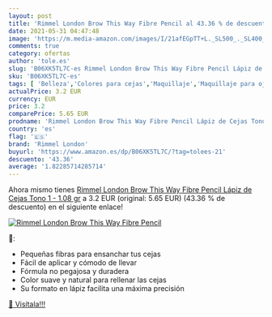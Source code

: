```yaml
---
layout: post
title: 'Rimmel London Brow This Way Fibre Pencil al 43.36 % de descuento'
date: 2021-05-31 04:47:48
image: 'https://m.media-amazon.com/images/I/21afEGpTT+L._SL500_._SL400_.jpg'
comments: true
category: ofertas
author: 'tole.es'
slug: 'B06XK5TL7C-es Rimmel London Brow This Way Fibre Pencil Lápiz de Cejas...'
sku: 'B06XK5TL7C-es'
tags: [ 'Belleza','Colores para cejas','Maquillaje','Maquillaje para ojos','lápiz','rimmel london', ]
actualPrice: 3.2 EUR
currency: EUR
price: 3.2
comparePrice: 5.65 EUR
prodname: 'Rimmel London Brow This Way Fibre Pencil Lápiz de Cejas Tono 1 - 1.08 gr'
country: 'es'
flag: '🇪🇸'
brand: 'Rimmel London'
buyurl: 'https://www.amazon.es/dp/B06XK5TL7C/?tag=tolees-21'
descuento: '43.36'
average: '1.82285714285714'
---
```


Ahora mismo tienes [Rimmel London Brow This Way Fibre Pencil Lápiz de Cejas Tono 1 - 1.08 gr](https://www.amazon.es/dp/B06XK5TL7C/?tag=tolees-21) a 3.2 EUR (original: 5.65 EUR) (43.36 %  de descuento) en el siguiente enlace!

[![Rimmel London Brow This Way Fibre Pencil](https://m.media-amazon.com/images/I/21afEGpTT+L._SL500_._SL400_.jpg)](https://www.amazon.es/dp/B06XK5TL7C/?tag=tolees-21)

🔎:

- Pequeñas fibras para ensanchar tus cejas
- Fácil de aplicar y cómodo de llevar
- Fórmula no pegajosa y duradera
- Color suave y natural para rellenar las cejas
- Su formato en lápiz facilita una máxima precisión

[🛒 Visítala!!!](https://www.amazon.es/dp/B06XK5TL7C/?tag=tolees-21)
